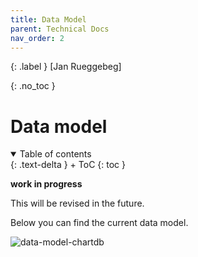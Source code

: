 ```yaml
---
title: Data Model
parent: Technical Docs
nav_order: 2
---
```


{: .label }
[Jan Rueggebeg]

{: .no_toc }
# Data model

<details open markdown="block">
{: .text-delta }
<summary>Table of contents</summary>
+ ToC
{: toc }
</details>

**work in progress** 

This will be revised in the future. 

Below you can find the current data model.

![data-model-chartdb](https://github.com/user-attachments/assets/f334e5c9-1e49-4d2e-9329-1de9c00c204c)
